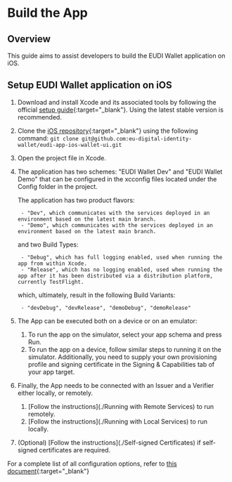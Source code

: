 # Build the App

## Overview

This guide aims to assist developers to build the EUDI Wallet application on iOS.

## Setup EUDI Wallet application on iOS

1. Download and install Xcode and its associated tools by following the official [setup guide](https://xcodereleases.com){:target="_blank"}. Using the latest stable version is recommended.
2. Clone the [iOS repository](https://github.com/eu-digital-identity-wallet/eudi-app-ios-wallet-ui){:target="_blank"} using the following command:
	```git clone git@github.com:eu-digital-identity-wallet/eudi-app-ios-wallet-ui.git ```
3. Open the project file in Xcode.
4. The application has two schemes: "EUDI Wallet Dev" and "EUDI Wallet Demo" that can be configured in the xcconfig files located under the Config folder in the project.

    The application has two product flavors:
    
        - "Dev", which communicates with the services deployed in an environment based on the latest main branch.
        - "Demo", which communicates with the services deployed in an environment based on the latest main branch.

    and two Build Types:
    
        - "Debug", which has full logging enabled, used when running the app from within Xcode.
        - "Release", which has no logging enabled, used when running the app after it has been distributed via a distribution platform, currently TestFlight.

    which, ultimately, result in the following Build Variants:

        - "devDebug", "devRelease", "demoDebug", "demoRelease"

5. The App can be executed both on a device or on an emulator:

	1. To run the app on the simulator, select your app schema and press Run.
	2. To run the app on a device, follow similar steps to running it on the simulator. Additionally, you need to supply your own provisioning profile and signing certificate in the Signing & Capabilities tab of your app target.

6. Finally, the App needs to be connected with an Issuer and a Verifier either locally, or remotely.
    1. [Follow the instructions](./Running with Remote Services) to run remotely.
    2. [Follow the instructions](./Running with Local Services) to run locally.

7. (Optional) [Follow the instructions](./Self-signed Certificates) if self-signed certificates are required.

For a complete list of all configuration options, refer to [this document](https://github.com/eu-digital-identity-wallet/eudi-app-ios-wallet-ui/blob/main/wiki/configuration.md){:target="_blank"}

